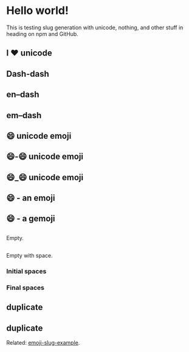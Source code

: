# Hello world!

This is testing slug generation with unicode, nothing, and other stuff
in heading on npm and GitHub.

## I ♥ unicode

## Dash-dash

## en–dash

## em–dash

## 😄 unicode emoji

## 😄-😄 unicode emoji

## 😄_😄 unicode emoji

## 😄 - an emoji

## :smile: - a gemoji

##

Empty.

## 

Empty with space.

###     Initial spaces

### Final spaces   

## duplicate

## duplicate

Related: [emoji-slug-example](https://github.com/chrisdickinson/emoji-slug-example).
